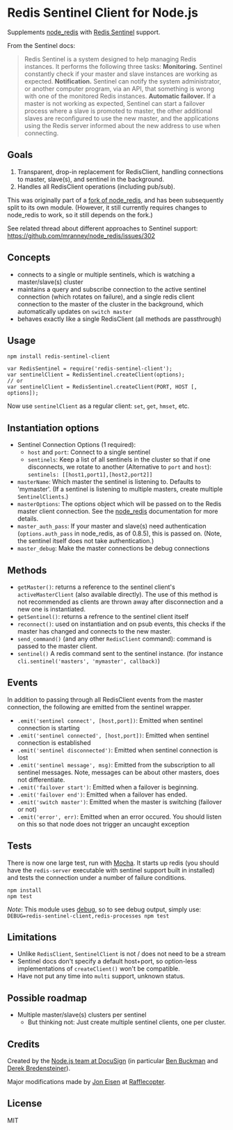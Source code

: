 # Redis Sentinel Client for Node.js


Supplements [node_redis](https://github.com/mranney/node_redis) with [Redis Sentinel](http://redis.io/topics/sentinel) support.

From the Sentinel docs:

> Redis Sentinel is a system designed to help managing Redis instances. It performs the following three tasks:
> **Monitoring.** Sentinel constantly check if your master and slave instances are working as expected.
> **Notification.** Sentinel can notify the system administrator, or another computer program, via an API,
> that something is wrong with one of the monitored Redis instances.
> **Automatic failover.** If a master is not working as expected, Sentinel can start a failover process
> where a slave is promoted to master, the other additional slaves are reconfigured to use the new master,
> and the applications using the Redis server informed about the new address to use when connecting.


## Goals

1. Transparent, drop-in replacement for RedisClient, handling connections to master, slave(s), and sentinel in the background.
2. Handles all RedisClient operations (including pub/sub).

This was originally part of a [fork of node_redis](https://github.com/DocuSignDev/node_redis),
and has been subsequently split to its own module.
(However, it still currently requires changes to node_redis to work, so it still depends on the fork.)

See related thread about different approaches to Sentinel support: https://github.com/mranney/node_redis/issues/302


## Concepts

- connects to a single or multiple sentinels, which is watching a master/slave(s) cluster
- maintains a query and subscribe connection to the active sentinel connection (which rotates on failure), and a single redis client connection to the master of the cluster in the background, which automatically updates on `switch master`
- behaves exactly like a single RedisClient (all methods are passthrough)

## Usage

`npm install redis-sentinel-client`

```
var RedisSentinel = require('redis-sentinel-client');
var sentinelClient = RedisSentinel.createClient(options);
// or
var sentinelClient = RedisSentinel.createClient(PORT, HOST [, options]);
```

Now use `sentinelClient` as a regular client: `set`, `get`, `hmset`, etc.

## Instantiation options

- Sentinel Connection Options (1 required):
    - `host` and `port`: Connect to a single sentinel
    - `sentinels`: Keep a list of all sentinels in the cluster so that if one disconnects, we rotate to another (Alternative to `port` and `host`): `sentinels: [[host1,port1],[host2,port2]]`
- `masterName`: Which master the sentinel is listening to. Defaults to 'mymaster'. (If a sentinel is listening to multiple masters, create multiple `SentinelClients`.)
- `masterOptions`: The options object which will be passed on to the Redis master client connection. See the [node_redis](https://github.com/mranney/node_redis#rediscreateclientport-host-options) documentation for more details.
- `master_auth_pass`: If your master and slave(s) need authentication (`options.auth_pass` in node_redis, as of 0.8.5), this is passed on. (Note, the sentinel itself does not take authentication.)
- `master_debug`: Make the master connections be debug connections


## Methods

- `getMaster()`: returns a reference to the sentinel client's `activeMasterClient` (also available directly). The use of this method is not recommended as clients are thrown away after disconnection and a new one is instantiated.
- `getSentinel()`: returns a refrence to the sentinel client itself
- `reconnect()`: used on instantiation and on psub events, this checks if the master has changed and connects to the new master.
- `send_command()` (and any other `RedisClient` command): command is passed to the master client.
- `sentinel()` A redis command sent to the sentinel instance. (for instance `cli.sentinel('masters', 'mymaster', callback)`)


## Events

In addition to passing through all RedisClient events from the master connection, the following are emitted from the sentinel wrapper.

- `.emit('sentinel connect', [host,port])`: Emitted when sentinel connection is starting
- `.emit('sentinel connected', [host,port])`: Emitted when sentinel connection is established
- `.emit('sentinel disconnected')`: Emitted when sentinel connection is lost
- `.emit('sentinel message', msg)`: Emitted from the subscription to all sentinel messages. Note, messages can be about other masters, does not differentiate.
- `.emit('failover start')`: Emitted when a failover is beginning.
- `.emit('failover end')`: Emitted when a failover has ended.
- `.emit('switch master')`: Emitted when the master is switching (failover or not)
- `.emit('error', err)`: Emitted when an error occured. You should listen on this so that node does not trigger an uncaught exception


## Tests

There is now one large test, run with [Mocha](https://github.com/visionmedia/mocha). It starts up redis (you should have the `redis-server` executable with sentinel support built in installed) and tests the connection under a number of failure conditions.

```
npm install
npm test
```

_Note_: This module uses [debug](https://github.com/visionmedia/debug), so to see debug output, simply use: `DEBUG=redis-sentinel-client,redis-processes npm test`


## Limitations

- Unlike `RedisClient`, `SentinelClient` is not / does not need to be a stream
- Sentinel docs don't specify a default host+port, so option-less implementations of `createClient()` won't be compatible.
- Have not put any time into `multi` support, unknown status.

## Possible roadmap

- Multiple master/slave(s) clusters per sentinel
  - But thinking not: Just create multiple sentinel clients, one per cluster.


## Credits

Created by the [Node.js team at DocuSign](https://github.com/DocuSignDev) (in particular [Ben Buckman](https://github.com/newleafdigital) and [Derek Bredensteiner](https://github.com/proksoup)).

Major modifications made by [Jon Eisen](https://github.com/yanatan16) at [Rafflecopter](https://github.com/Rafflecopter).

## License

MIT
